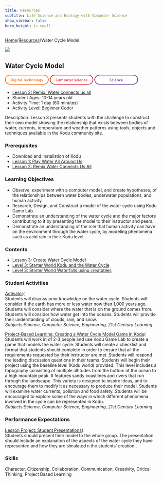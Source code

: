 ```yaml
---
title: Resources
subtitle: Life Science and Ecology with Computer Science
show_sidebar: false
hero_height: is-small
---
```


[Home](..)/[Resources](.)/Water Cycle Model

[![](https://www.kodugamelab.com/API/Thumbnail?world=fze6aXWb1kWSICi7zTAWuw==)](https://worlds.kodugamelab.com/world/fze6aXWb1kWSICi7zTAWuw==)

## Water Cycle Model
![Digital Technology](dt.png) ![Computer Science](cs.png) ![Science](s.png)

* [Lesson 3: Remix: Water connects us all](water_all_around_us.pdf#page=4)
* Student Ages: 10-14 years old
* Activity Time: 1 day (60 minutes) 
* Activity Level: Beginner Coder

Description: Lesson 3 presents students with the challenge to construct their own model showing the relationship that exists between bodies of water, currents, temperature and weather patterns using tools, objects and techniques available in the Kodu community site.

### Prerequisites
* Download and Installation of Kodu
* [Lesson 1: Play Water All Around Us](water_all_around_us)
* [Lesson 2: Remix Water Connects Us All](water_connects_us_all)

### Learning Objectives
* Observe, experiment with a computer model, and create hypotheses, of the relationships between water bodies, underwater populations, and human activity.
* Research, Design, and Construct a model of the water cycle using Kodu Game Lab.
* Demonstrate an understanding of the water cycle and the major factors contributing to it by presenting the model to their instructor and peers.
* Demonstrate an understanding of the role that human activity can have on the environment through the water cycle, by modeling phenomena such as acid rain in their Kodu level.

### Contents
* [Lesson 3: Create Water Cycle Model](water_all_around_us.pdf#page=19)
* [Level 3: Starter World Kodu and the Water Cycle](https://worlds.kodugamelab.com/world/fze6aXWb1kWSICi7zTAWuw==)
* [Level 3: Starter World Waterfalls using creatables](https://worlds.kodugamelab.com/world/UMv2OoO2HUmwqonmqOswgw==)

### Student Activities
[Activator](water_all_around_us.pdf#page=19)(<br>
Students will discuss prior knowledge on the water cycle. Students will consider if the earth has more or less water now than 1,000 years ago. Students will consider where the water that is on the ground comes from. Students will consider how water get into the oceans. Students will provide their understanding of clouds, rain, and snow.<br>
*Subjects:Science, Computer Science, Engineering, 21st Century Learning*

[Project-Based Learning: Creating a Water Cycle Model Game in Kodu](water_all_around_us.pdf#page=20)(<br>
Students will work in of 2-3 people and use Kodu Game Lab to create a game that models the water cycle. Students will create a checklist and format that students should complete in order to ensure that all the requirements requested by their instructor are met. Students will respond the leading discussion questions in their teams. Students will begin their project using the baseline level (Kodu world) provided. This level includes a topography consisting of multiple altitudes from the bottom of the ocean to a high mountain peak. It features sandy coastlines and rivers that run through the landscape. This variety is designed to inspire ideas, and to encourage them to modify it as necessary to produce their model. Students will examine water currents, pollution and food safety. Students will be encouraged to explore some of the ways in which different phenomena involved in the cycle can be represented in Kodu.<br>
*Subjects:Science, Computer Science, Engineering, 21st Century Learning*

### Performance Expectations 
[Lesson Project: Student Presentations](water_all_around_us.pdf#page=21)(<br>
Students should present their model to the whole group. The presentation should include an explanation of the aspects of the water cycle they have represented and how they are simulated n the students’ creation.. 

### Skills
Character,
Citizenship,
Collaboration,
Communication,
Creativity,
Critical Thinking,
Project Based Learning